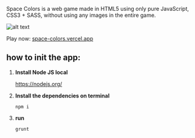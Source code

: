 Space Colors is a web game made in HTML5 using only pure JavaScript, CSS3 + SASS, without using any images in the entire game.

![alt text](https://mir-s3-cdn-cf.behance.net/project_modules/max_1200/2c2914140842509.62491144b141e.gif)

Play now: [space-colors.vercel.app](space-colors.vercel.app/) 

## how to init the app:

1. **Install Node JS local**

    https://nodejs.org/


2. **Install the dependencies on terminal**

   ``npm i``


3. **run**

   `grunt`
